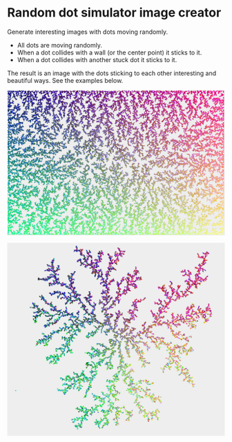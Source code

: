 # Random dot simulator image creator

Generate interesting images with dots moving randomly.

- All dots are moving randomly.
- When a dot collides with a wall (or the center point) it sticks to it.
- When a dot collides with another stuck dot it sticks to it.

The result is an image with the dots sticking to each other interesting and beautiful ways. See the examples below.

![Random dot image](docs/example_image_1.jpg)


![Random dot image](docs/example_image_2.jpg)